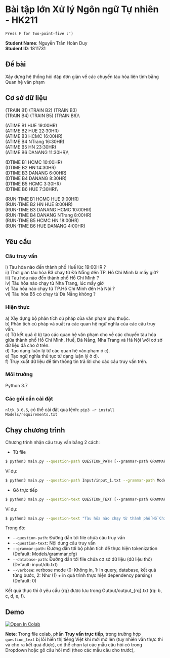 # Bài tập lớn Xử lý Ngôn ngữ Tự nhiên - HK211

`Press F for two-point-five :')`

**Student Name**: Nguyễn Trần Hoàn Duy\
**Student ID**: 1811731

## Đề bài
Xây dựng hệ thống hỏi đáp đơn giản về các chuyến tàu hỏa liên tỉnh bằng Quan hệ văn phạm

## Cơ sở dữ liệu
(TRAIN B1) (TRAIN B2) (TRAIN B3)\
(TRAIN B4) (TRAIN B5) (TRAIN B6)\

(ATIME B1 HUE 19:00HR)\
(ATIME B2 HUE 22:30HR)\
(ATIME B3 HCMC 16:00HR)\
(ATIME B4 NTrang 16:30HR)\
(ATIME B5 HN 23:30HR)\
(ATIME B6 DANANG 11:30HR)\

(DTIME B1 HCMC 10:00HR)\
(DTIME B2 HN 14:30HR)\
(DTIME B3 DANANG 6:00HR)\
(DTIME B4 DANANG 8:30HR)\
(DTIME B5 HCMC 3:30HR)\
(DTIME B6 HUE 7:30HR)\

(RUN-TIME B1 HCMC HUE 9:00HR)\
(RUN-TIME B2 HN HUE 8:00HR)\
(RUN-TIME B3 DANANG HCMC 10:00HR)\
(RUN-TIME B4 DANANG NTrang 8:00HR)\
(RUN-TIME B5 HCMC HN 18:00HR)\
(RUN-TIME B6 HUE DANANG 4:00HR)

## Yêu cầu
### Câu truy vấn
i) Tàu hỏa nào đến thành phố Huế lúc 19:00HR ?\
ii) Thời gian tàu hỏa B3 chạy từ Đà Nẵng đến TP. Hồ Chí Minh là mấy giờ?\
iii) Tàu hỏa nào đến thành phố Hồ Chí Minh ?\
iv) Tàu hỏa nào chạy từ Nha Trang, lúc mấy giờ\
v) Tàu hỏa nào chạy từ TP.Hồ Chí Minh đến Hà Nội ?\
vi) Tàu hỏa B5 có chạy từ Đà Nẵng không ?

### Hiện thực
a) Xây dựng bộ phân tích cú pháp của văn phạm phụ thuộc.\
b) Phân tích cú pháp và xuất ra các quan hệ ngữ nghĩa của các câu truy vấn.\
c) Từ kết quả ở b) tạo các quan hệ văn phạm cho về các chuyến tàu hỏa giữa thành phố Hồ Chí Minh, Huế, Đà Nẵng, Nha Trang và Hà Nội \với cơ sở dữ liệu đã cho ở trên.\
d) Tạo dạng luận lý từ các quan hệ văn phạm ở c).\
e) Tạo ngữ nghĩa thủ tục từ dạng luận lý ở d).\
f) Truy xuất dữ liệu để tìm thông tin trả lời cho các câu truy vấn trên.

### Môi trường 
Python 3.7

### Các gói cần cài đặt
 `nltk 3.6.5`, có thể cài đặt qua lệnh: `pip3 -r install Models/requirements.txt`

## Chạy chương trình
Chương trình nhận câu truy vấn bằng 2 cách:
- Từ file 
```sh
$ python3 main.py --question-path QUESTION_PATH [--grammar-path GRAMMAR_PATH] [--database-path DATABASE_PATH] [--verbose VERBOSE]
```
Ví dụ:
```sh
$ python3 main.py --question-path Input/input_1.txt --grammar-path Models/grammar.cfg --database-path Input/db.txt --verbose 1
```
- Gõ trực tiếp 
```sh
$ python3 main.py --question-text QUESTION_TEXT [--grammar-path GRAMMAR_PATH] [--database-path DATABASE_PATH] [--verbose VERBOSE]
```
Ví dụ:
```sh	
$ python3 main.py --question-text "Tàu hỏa nào chạy từ thành phố Hồ Chí Minh ?" --grammar-path Models/grammar.cfg --database-path Input/db.txt --verbose 1
```

Trong đó:
- `--question-path`: Đường dẫn tới file chứa câu truy vấn 
- `--question-text`: Nội dung câu truy vấn 
- `--grammar-path`: Đường dẫn tới bộ phân tích để thực hiện tokenization (Default: Models/grammar.cfg)
- `--database-path`: Đường dẫn tới file chứa cơ sở dữ liệu (dữ liệu thô) (Default: input/db.txt)
- `--verbose`: verbose mode (0: Không in, 1: In query, database, kết quả từng bước, 2: Như (1) + in quá trình thực hiện dependency parsing) (Default: 0)

Kết quả thực thi ở yêu cầu {rq} được lưu trong Output/output_{rq}.txt (rq: b, c, d, e, f).

## Demo
[![Open In Colab](https://colab.research.google.com/assets/colab-badge.svg)](https://colab.research.google.com/drive/125Abg7z6UmK21jNOAfVXM7fIwhAf4-04?usp=sharing)

**Note**: Trong file colab, phần **Truy vấn trực tiếp**,  trong trường hợp `question_text`  bị lỗi hiển thị tiếng Việt khi mới mở lên (tuy nhiên vẫn thực thi và cho ra kết quả được), có thể chọn lại các mẫu câu hỏi có trong Dropdown hoặc gõ câu hỏi mới (theo các mẫu câu cho trước),
